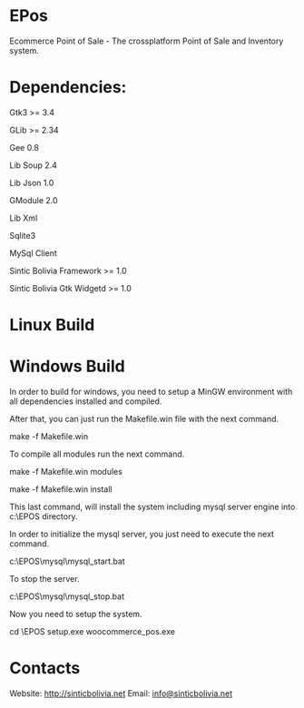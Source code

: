 # EPos
Ecommerce Point of Sale - The crossplatform Point of Sale and Inventory system.

Dependencies:
=============

Gtk3 >= 3.4

GLib >= 2.34

Gee 0.8

Lib Soup 2.4

Lib Json 1.0

GModule 2.0

Lib Xml

Sqlite3

MySql Client

Sintic Bolivia Framework >= 1.0

Sintic Bolivia Gtk Widgetd >= 1.0


Linux Build
============



Windows Build
=============

In order to build for windows, you need to setup a MinGW environment with all dependencies installed and compiled.

After that, you can just run the Makefile.win file with the next command.

make -f Makefile.win

To compile all modules run the next command.

make -f Makefile.win modules


make -f Makefile.win install

This last command, will install the system including mysql server engine into c:\EPOS directory.

In order to initialize the mysql server, you just need to execute the next command.

c:\EPOS\mysql\mysql_start.bat

To stop the server.

c:\EPOS\mysql\mysql_stop.bat


Now you need to setup the system.

cd \EPOS
setup.exe
woocommerce_pos.exe


Contacts
========

Website: http://sinticbolivia.net
Email: info@sinticbolivia.net


